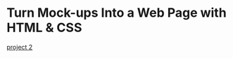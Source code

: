 # Turn Mock-ups Into a Web Page with HTML & CSS

[project 2 ](https://ayushch12.github.io/p2_CHALISE_ayush/)
